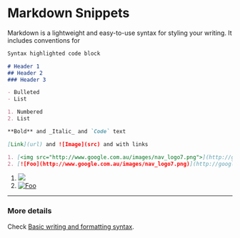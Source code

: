 <!-- date: 2020-07-02 -->
<!-- tags: writting -->
<!-- title: Markdown -->

[comment]: <> (This is a comment, it will not be included)
[comment]: <> (in  the output file unless you use it in)
[comment]: <> (a reference style link.)

[//]: # (tags: text)


# Markdown Snippets

Markdown is a lightweight and easy-to-use syntax for styling your writing. It
includes conventions for

```markdown
Syntax highlighted code block

# Header 1
## Header 2
### Header 3

- Bulleted
- List

1. Numbered
2. List

**Bold** and _Italic_ and `Code` text

[Link](url) and ![Image](src) and with links

1. [<img src="http://www.google.com.au/images/nav_logo7.png">](http://google.com.au/)
2. [![Foo](http://www.google.com.au/images/nav_logo7.png)](http://google.com.au/)

```

1. [<img src="http://www.google.com.au/images/nav_logo7.png">](http://google.com.au/)
2. [![Foo](http://www.google.com.au/images/nav_logo7.png)](http://google.com.au/)

---


### More details

Check [Basic writing and formatting syntax](https://docs.github.com/en/github/writing-on-github/getting-started-with-writing-and-formatting-on-github/basic-writing-and-formatting-syntax).
